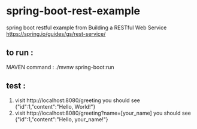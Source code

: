 # spring-boot-rest-example
spring boot restful example from 
Building a RESTful Web Service
https://spring.io/guides/gs/rest-service/

## to run : 
MAVEN command : ./mvnw spring-boot:run

## test :
1. visit http://localhost:8080/greeting
you should see 
{"id":1,"content":"Hello, World!"}
2. visit http://localhost:8080/greeting?name=[your_name]
you should see
{"id":1,"content":"Hello, your_name!"}
